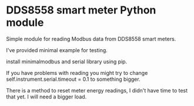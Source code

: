 # DDS8558 smart meter Python module


Simple module for reading Modbus data from DDS8558 smart meters. 

I've provided minimal example for testing.

install minimalmodbus and serial library using pip. 

If you have problems with reading you might try to change self.instrument.serial.timeout = 0.1 to something bigger. 

There is a method to reset meter energy readings, I didn't have time to test that yet. I will need a bigger load. 


